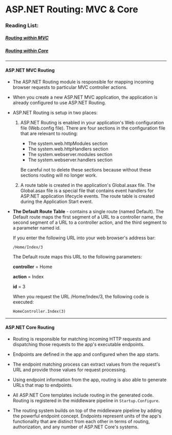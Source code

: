 # ASP.NET Routing: MVC & Core

### Reading List:

##### [Routing within MVC](https://docs.microsoft.com/en-us/aspnet/mvc/overview/older-versions-1/controllers-and-routing/asp-net-mvc-routing-overview-cs)
##### [Routing within Core](https://docs.microsoft.com/en-us/aspnet/core/fundamentals/routing?view=aspnetcore-3.1)

---

#### ASP.NET MVC Routing

*  The ASP.NET Routing module is responsible for mapping incoming browser requests to particular MVC controller actions. 

* When you create a new ASP.NET MVC application, the application is already configured to use ASP.NET Routing. 

* ASP.NET Routing is setup in two places:

	1. ASP.NET Routing is enabled in your application's Web configuration file (Web.config file). There are four sections in the configuration file that are relevant to routing: 
		* The system.web.httpModules section
		* The system.web.httpHandlers section 
		* The system.webserver.modules section
		* The system.webserver.handlers section 
		
		Be careful not to delete these sections because without these sections routing will no longer work.
	2. A route table is created in the application's Global.asax file. The Global.asax file is a special file that contains event handlers for ASP.NET application lifecycle events. The route table is created during the Application Start event.

* **The Default Route Table** - contains a single route (named Default). The Default route maps the first segment of a URL to a controller name, the second segment of a URL to a controller action, and the third segment to a parameter named id.

	If you enter the following URL into your web browser's address bar:

	`/Home/Index/3`

	The Default route maps this URL to the following parameters:

	**controller** = Home

	**action** = Index

	**id** = 3

	When you request the URL /Home/Index/3, the following code is executed:

	`HomeController.Index(3)`

--- 

#### ASP.NET Core Routing

* Routing is responsible for matching incoming HTTP requests and dispatching those requests to the app's executable endpoints. 

* Endpoints are defined in the app and configured when the app starts. 

* The endpoint matching process can extract values from the request's URL and provide those values for request processing. 

* Using endpoint information from the app, routing is also able to generate URLs that map to endpoints.

* All ASP.NET Core templates include routing in the generated code. Routing is registered in the middleware pipeline in `Startup.Configure`.

* The routing system builds on top of the middleware pipeline by adding the powerful endpoint concept. Endpoints represent units of the app's functionality that are distinct from each other in terms of routing, authorization, and any number of ASP.NET Core's systems.
